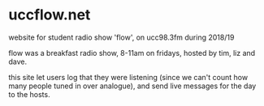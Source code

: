 # uccflow.net
website for student radio show 'flow', on ucc98.3fm during 2018/19

flow was a breakfast radio show, 8-11am on fridays, hosted by tim, liz and dave.

this site let users log that they were listening (since we can't count how many people tuned in over analogue), and send live messages for the day to the hosts.
